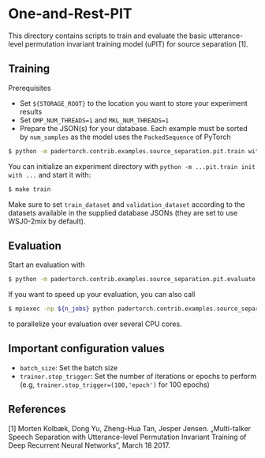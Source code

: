 One-and-Rest-PIT
================

This directory contains scripts to train and evaluate the basic utterance-level permutation
invariant training model (uPIT)
for source separation [1].


Training
--------

Prerequisites

 - Set `${STORAGE_ROOT}` to the location you want to store your experiment results
 - Set `OMP_NUM_THREADS=1` and `MKL_NUM_THREADS=1`
 - Prepare the JSON(s) for your database. Each example must be sorted by `num_samples` as the model
   uses the `PackedSequence` of PyTorch 
     
```bash
$ python -m padertorch.contrib.examples.source_separation.pit.train with database_json=${path_to_your_jsons}
 ```

You can initialize an experiment directory with `python -m ...pit.train init with ...` and start it with: 

```bash
$ make train
```

Make sure to set `train_dataset` and `validation_dataset` according to the datasets available in the supplied 
database JSONs (they are set to use WSJ0-2mix by default).

Evaluation
----------

Start an evaluation with 

```bash
$ python -m padertorch.contrib.examples.source_separation.pit.evaluate with model_path=${path_to_the_model_dir} database_json=${path_to_the_json} "datasets=['your','datasets']"
```

If you want to speed up your evaluation, you can also call
```bash
$ mpiexec -np ${n_jobs} python padertorch.contrib.examples.source_separation.pit.evaluate with model_path=${path_to_the_model_dir} database_json=${path_to_the_json} "datasets=['your','datasets']"
```
to parallelize your evaluation over several CPU cores.

Important configuration values
------------------------------

 - `batch_size`: Set the batch size
 - `trainer.stop_trigger`: Set the number of iterations or epochs to perform (e.g, `trainer.stop_trigger=(100,'epoch')` for 100 epochs)
 

References
----------

  [1] Morten Kolbæk, Dong Yu, Zheng-Hua Tan, Jesper Jensen. „Multi-talker Speech Separation with Utterance-level 
  Permutation Invariant Training of Deep Recurrent Neural Networks“, March 18 2017.
